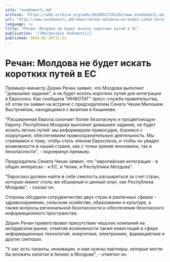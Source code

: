 ```yaml
---
site: "evedomosti.md"
archive: "https://web.archive.org/web/20240527201242/www.evedomosti.md/news/rechan-moldova-ne-budet-iskat-korotkih-putej-v-es"
url: "http://www.evedomosti.md/news/rechan-moldova-ne-budet-iskat-korotkih-putej-v-es"
language: ru
title: "Речан: Молдова не будет искать коротких путей в ЕС"
publication: '[[Moldavskie Vedomosti]]'
published: 2024-05-16T12:51
---
```


# Речан: Молдова не будет искать коротких путей в ЕС

Премьер-министр Дорин Речан заявил, что Молдова выполнит "домашнее задание", и не будет искать коротких путей для интеграции в Евросоюз. Как сообщила "ИНФОТАГ" пресс-служба правительства, об этом он заявил на встрече с председателем Сената Чехии Милошем Выстрчилом, находящемся с визитом в Кишиневе.

"Расширенная Европа означает более безопасную и процветающую Европу. Республика Молдова выполнит домашнее задание, не будет искать легких путей: мы реформируем правосудие, боремся с коррупцией, обеспечиваем правоохранительную деятельность. Мы стремимся к тому, чтобы стать членом Евросоюза, и чтобы он увидел возможности в нашей стране, как с точки зрения экономики, так и безопасности", - подчеркнул премьер.

Председатель Сената Чехии заявил, что "европейская интеграция - в общих интересах - и ЕС, и Чехии, и Республики Молдова".

"Евросоюз должен найти в себе смелость расшириться за счет стран, которые имеют столь же обширный и ценный опыт, как Республика Молдова", - сказал он.

Стороны обсудили сотрудничество двух стран в различных сферах - здравоохранении, сельском хозяйстве, образовании и культуре, а также вопросы региональной безопасности и обеспечения безопасного информационного пространства.

Дорин Речан приветствовал присутствие чешских компаний на молдавском рынке, отметив возможности также инвестиций в сфере информационных технологий, энергетике, электронике, фармацевтике и других секторах.

"У нас есть таланты, инновации, и нам нужны партнеры, которые могли бы вложить капитал в бизнес в Молдове", - отметил он.